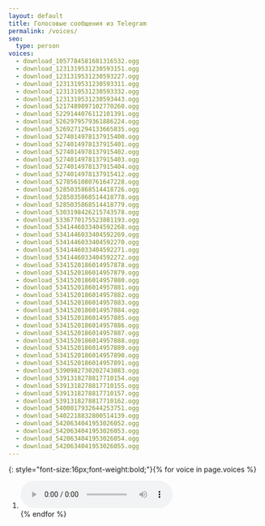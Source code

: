 ```yaml
---
layout: default
title: Голосовые сообщения из Telegram
permalink: /voices/
seo:
  type: person
voices:
  - download_1057784581681316532.ogg
  - download_1231319531230593151.ogg
  - download_1231319531230593227.ogg
  - download_1231319531230593311.ogg
  - download_1231319531230593332.ogg
  - download_1231319531230593443.ogg
  - download_5217489897102770260.ogg
  - download_5229144076112101391.ogg
  - download_5262979579361886224.ogg
  - download_5269271294133665835.ogg
  - download_5274014978137915400.ogg
  - download_5274014978137915401.ogg
  - download_5274014978137915402.ogg
  - download_5274014978137915403.ogg
  - download_5274014978137915404.ogg
  - download_5274014978137915412.ogg
  - download_5278561080761647228.ogg
  - download_5285035868514418726.ogg
  - download_5285035868514418778.ogg
  - download_5285035868514418779.ogg
  - download_5303198426215743578.ogg
  - download_5336770175523881193.ogg
  - download_5341446033404592268.ogg
  - download_5341446033404592269.ogg
  - download_5341446033404592270.ogg
  - download_5341446033404592271.ogg
  - download_5341446033404592272.ogg
  - download_5341520186014957878.ogg
  - download_5341520186014957879.ogg
  - download_5341520186014957880.ogg
  - download_5341520186014957881.ogg
  - download_5341520186014957882.ogg
  - download_5341520186014957883.ogg
  - download_5341520186014957884.ogg
  - download_5341520186014957885.ogg
  - download_5341520186014957886.ogg
  - download_5341520186014957887.ogg
  - download_5341520186014957888.ogg
  - download_5341520186014957889.ogg
  - download_5341520186014957890.ogg
  - download_5341520186014957891.ogg
  - download_5390982730202743083.ogg
  - download_5391318278817710154.ogg
  - download_5391318278817710155.ogg
  - download_5391318278817710157.ogg
  - download_5391318278817710162.ogg
  - download_5400017932644253751.ogg
  - download_5402218832800514139.ogg
  - download_5420634041953026052.ogg
  - download_5420634041953026053.ogg
  - download_5420634041953026054.ogg
  - download_5420634041953026055.ogg
---
```


{: style="font-size:16px;font-weight:bold;"}{% for voice in page.voices %}
  1. <audio controls><source src="https://raw.githubusercontent.com/ilyasik2015/ilyasik2015.github.io/master/assets/audio/{{ voice }}" type="audio/ogg">Your browser does not support the audio tag. [Download {{ voice }}](https://raw.githubusercontent.com/ilyasik2015/ilyasik2015.github.io/master/assets/audio/{{ voice }})</audio><br/>
{% endfor %}
